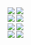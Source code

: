 <div align="center">
    <img align="center" src="https://github-readme-stats.vercel.app/api/?username=SUP2Ak&theme=gotham&show_icons=true" /> <img align="center" src="https://github-readme-stats.quantumlytangled.vercel.app/api/top-langs/?username=SUP2Ak&theme=gotham&layout=default&show_icons=true" />
</div>
<div align="center">
     <img align="center" src="https://github-readme-stats.vercel.app/api/?username=NikXpro&theme=gotham&show_icons=true" /> <img align="center" src="https://github-readme-stats.quantumlytangled.vercel.app/api/top-langs/?username=NikXpro&theme=gotham&layout=default&show_icons=true" />
</div>
<div align="center">
     <img align="center" src="https://github-readme-stats.vercel.app/api/?username=K4VK4Z&theme=gotham&show_icons=true" /> <img align="center" src="https://github-readme-stats.quantumlytangled.vercel.app/api/top-langs/?username=K4VK4Z&theme=gotham&layout=default&show_icons=true" />
</div>
<div align="center">
     <img align="center" src="https://github-readme-stats.vercel.app/api/?username=COSSART-FR&theme=gotham&show_icons=true" /> <img align="center" src="https://github-readme-stats.quantumlytangled.vercel.app/api/top-langs/?username=COSSART-FR&theme=gotham&layout=default&show_icons=true" />
</div>


<!--

**Here are some ideas to get you started:**

🙋‍♀️ A short introduction - what is your organization all about?
🌈 Contribution guidelines - how can the community get involved?
👩‍💻 Useful resources - where can the community find your docs? Is there anything else the community should know?
🍿 Fun facts - what does your team eat for breakfast?
🧙 Remember, you can do mighty things with the power of [Markdown](https://docs.github.com/github/writing-on-github/getting-started-with-writing-and-formatting-on-github/basic-writing-and-formatting-syntax)
-->
